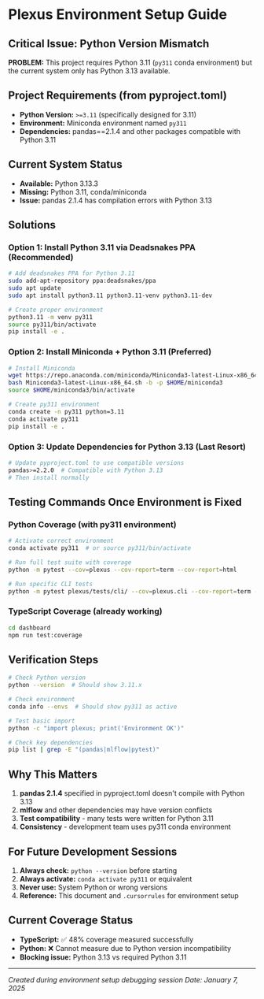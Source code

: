 # Plexus Environment Setup Guide

## Critical Issue: Python Version Mismatch

**PROBLEM:** This project requires Python 3.11 (`py311` conda environment) but the current system only has Python 3.13 available.

## Project Requirements (from pyproject.toml)
- **Python Version:** `>=3.11` (specifically designed for 3.11)
- **Environment:** Miniconda environment named `py311`
- **Dependencies:** pandas==2.1.4 and other packages compatible with Python 3.11

## Current System Status
- **Available:** Python 3.13.3
- **Missing:** Python 3.11, conda/miniconda
- **Issue:** pandas 2.1.4 has compilation errors with Python 3.13

## Solutions

### Option 1: Install Python 3.11 via Deadsnakes PPA (Recommended)
```bash
# Add deadsnakes PPA for Python 3.11
sudo add-apt-repository ppa:deadsnakes/ppa
sudo apt update
sudo apt install python3.11 python3.11-venv python3.11-dev

# Create proper environment
python3.11 -m venv py311
source py311/bin/activate
pip install -e .
```

### Option 2: Install Miniconda + Python 3.11 (Preferred)
```bash
# Install Miniconda
wget https://repo.anaconda.com/miniconda/Miniconda3-latest-Linux-x86_64.sh
bash Miniconda3-latest-Linux-x86_64.sh -b -p $HOME/miniconda3
source $HOME/miniconda3/bin/activate

# Create py311 environment
conda create -n py311 python=3.11
conda activate py311
pip install -e .
```

### Option 3: Update Dependencies for Python 3.13 (Last Resort)
```bash
# Update pyproject.toml to use compatible versions
pandas>=2.2.0  # Compatible with Python 3.13
# Then install normally
```

## Testing Commands Once Environment is Fixed

### Python Coverage (with py311 environment)
```bash
# Activate correct environment
conda activate py311  # or source py311/bin/activate

# Run full test suite with coverage
python -m pytest --cov=plexus --cov-report=term --cov-report=html

# Run specific CLI tests
python -m pytest plexus/tests/cli/ --cov=plexus.cli --cov-report=term -v
```

### TypeScript Coverage (already working)
```bash
cd dashboard
npm run test:coverage
```

## Verification Steps
```bash
# Check Python version
python --version  # Should show 3.11.x

# Check environment
conda info --envs  # Should show py311 as active

# Test basic import
python -c "import plexus; print('Environment OK')"

# Check key dependencies
pip list | grep -E "(pandas|mlflow|pytest)"
```

## Why This Matters
1. **pandas 2.1.4** specified in pyproject.toml doesn't compile with Python 3.13
2. **mlflow** and other dependencies may have version conflicts
3. **Test compatibility** - many tests were written for Python 3.11
4. **Consistency** - development team uses py311 conda environment

## For Future Development Sessions
1. **Always check:** `python --version` before starting
2. **Always activate:** `conda activate py311` or equivalent
3. **Never use:** System Python or wrong versions
4. **Reference:** This document and `.cursorrules` for environment setup

## Current Coverage Status
- **TypeScript:** ✅ 48% coverage measured successfully
- **Python:** ❌ Cannot measure due to Python version incompatibility
- **Blocking issue:** Python 3.13 vs required Python 3.11

---
*Created during environment setup debugging session*
*Date: January 7, 2025*